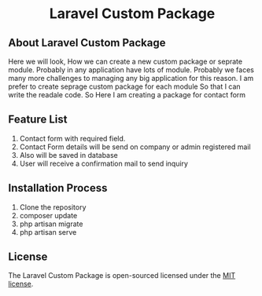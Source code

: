 <h1 align="center">Laravel Custom Package</h1>


## About Laravel Custom Package

Here we will look, How we can create a new custom package or seprate module. Probably in any application have lots of module. Probably we faces many more challenges to managing any big application for this reason. I am prefer to create seprage custom package for each module So that I can write the readale code.  So Here I am creating a package for contact form 

## Feature List
   1. Contact form with required field. <br />
   2. Contact Form details will be send on company or admin registered mail
   3. Also will be saved in database
   4. User will receive a confirmation mail to send inquiry


## Installation Process
   1. Clone the repository
   2. composer update
   3. php artisan migrate
   4. php artisan serve

## License

The Laravel Custom Package is open-sourced  licensed under the [MIT license](https://opensource.org/licenses/MIT).
